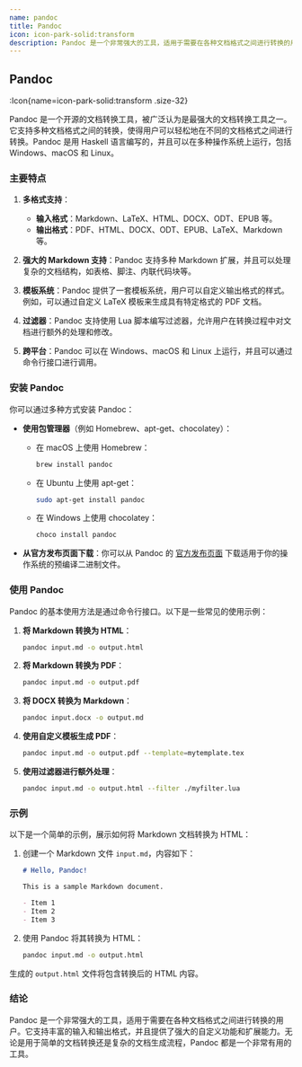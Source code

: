 ```yaml
---
name: pandoc
title: Pandoc
icon: icon-park-solid:transform
description: Pandoc 是一个非常强大的工具，适用于需要在各种文档格式之间进行转换的用户。它支持丰富的输入和输出格式，并且提供了强大的自定义功能和扩展能力。无论是用于简单的文档转换还是复杂的文档生成流程，Pandoc 都是一个非常有用的工具。
---
```


## Pandoc

:Icon{name=icon-park-solid:transform .size-32}

Pandoc 是一个开源的文档转换工具，被广泛认为是最强大的文档转换工具之一。它支持多种文档格式之间的转换，使得用户可以轻松地在不同的文档格式之间进行转换。Pandoc 是用 Haskell 语言编写的，并且可以在多种操作系统上运行，包括 Windows、macOS 和 Linux。

### 主要特点

1. **多格式支持**：

   - **输入格式**：Markdown、LaTeX、HTML、DOCX、ODT、EPUB 等。
   - **输出格式**：PDF、HTML、DOCX、ODT、EPUB、LaTeX、Markdown 等。

2. **强大的 Markdown 支持**：Pandoc 支持多种 Markdown 扩展，并且可以处理复杂的文档结构，如表格、脚注、内联代码块等。

3. **模板系统**：Pandoc 提供了一套模板系统，用户可以自定义输出格式的样式。例如，可以通过自定义 LaTeX 模板来生成具有特定格式的 PDF 文档。

4. **过滤器**：Pandoc 支持使用 Lua 脚本编写过滤器，允许用户在转换过程中对文档进行额外的处理和修改。

5. **跨平台**：Pandoc 可以在 Windows、macOS 和 Linux 上运行，并且可以通过命令行接口进行调用。

### 安装 Pandoc

你可以通过多种方式安装 Pandoc：

- **使用包管理器**（例如 Homebrew、apt-get、chocolatey）：

  - 在 macOS 上使用 Homebrew：
    ```sh
    brew install pandoc
    ```
  - 在 Ubuntu 上使用 apt-get：
    ```sh
    sudo apt-get install pandoc
    ```
  - 在 Windows 上使用 chocolatey：
    ```sh
    choco install pandoc
    ```

- **从官方发布页面下载**：你可以从 Pandoc 的 [官方发布页面](https://github.com/jgm/pandoc/releases) 下载适用于你的操作系统的预编译二进制文件。

### 使用 Pandoc

Pandoc 的基本使用方法是通过命令行接口。以下是一些常见的使用示例：

1. **将 Markdown 转换为 HTML**：

   ```sh
   pandoc input.md -o output.html
   ```

2. **将 Markdown 转换为 PDF**：

   ```sh
   pandoc input.md -o output.pdf
   ```

3. **将 DOCX 转换为 Markdown**：

   ```sh
   pandoc input.docx -o output.md
   ```

4. **使用自定义模板生成 PDF**：

   ```sh
   pandoc input.md -o output.pdf --template=mytemplate.tex
   ```

5. **使用过滤器进行额外处理**：
   ```sh
   pandoc input.md -o output.html --filter ./myfilter.lua
   ```

### 示例

以下是一个简单的示例，展示如何将 Markdown 文档转换为 HTML：

1. 创建一个 Markdown 文件 `input.md`，内容如下：

   ```markdown
   # Hello, Pandoc!

   This is a sample Markdown document.

   - Item 1
   - Item 2
   - Item 3
   ```

2. 使用 Pandoc 将其转换为 HTML：
   ```sh
   pandoc input.md -o output.html
   ```

生成的 `output.html` 文件将包含转换后的 HTML 内容。

### 结论

Pandoc 是一个非常强大的工具，适用于需要在各种文档格式之间进行转换的用户。它支持丰富的输入和输出格式，并且提供了强大的自定义功能和扩展能力。无论是用于简单的文档转换还是复杂的文档生成流程，Pandoc 都是一个非常有用的工具。
